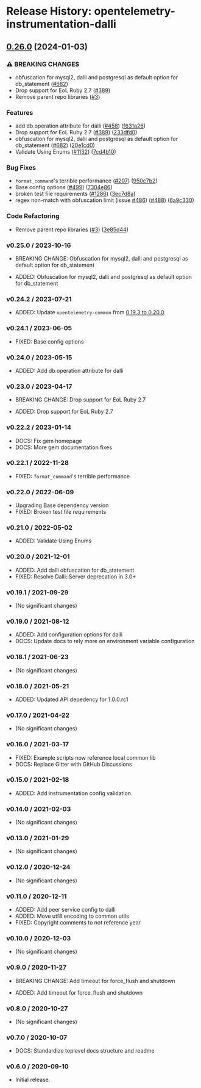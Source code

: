 # Release History: opentelemetry-instrumentation-dalli

## [0.26.0](https://github.com/solarwinds/opentelemetry-ruby-contrib/compare/opentelemetry-instrumentation-dalli-v0.25.0...opentelemetry-instrumentation-dalli/v0.26.0) (2024-01-03)


### ⚠ BREAKING CHANGES

* obfuscation for mysql2, dalli and postgresql as default option for db_statement ([#682](https://github.com/solarwinds/opentelemetry-ruby-contrib/issues/682))
* Drop support for EoL Ruby 2.7 ([#389](https://github.com/solarwinds/opentelemetry-ruby-contrib/issues/389))
* Remove parent repo libraries ([#3](https://github.com/solarwinds/opentelemetry-ruby-contrib/issues/3))

### Features

* add db.operation attribute for dalli ([#458](https://github.com/solarwinds/opentelemetry-ruby-contrib/issues/458)) ([f631a26](https://github.com/solarwinds/opentelemetry-ruby-contrib/commit/f631a26222b5cc3b20224c081b6d594568089044))
* Drop support for EoL Ruby 2.7 ([#389](https://github.com/solarwinds/opentelemetry-ruby-contrib/issues/389)) ([233dfd0](https://github.com/solarwinds/opentelemetry-ruby-contrib/commit/233dfd0dae81346e9687090f9d8dfb85215e0ba7))
* obfuscation for mysql2, dalli and postgresql as default option for db_statement ([#682](https://github.com/solarwinds/opentelemetry-ruby-contrib/issues/682)) ([20e1cd0](https://github.com/solarwinds/opentelemetry-ruby-contrib/commit/20e1cd04f8167276453b27469912e90984a291ac))
* Validate Using Enums ([#1132](https://github.com/solarwinds/opentelemetry-ruby-contrib/issues/1132)) ([7cd4b10](https://github.com/solarwinds/opentelemetry-ruby-contrib/commit/7cd4b10ba516cecbb15a40dbe3bd5ed3860b1f88))


### Bug Fixes

* `format_command`'s terrible performance ([#207](https://github.com/solarwinds/opentelemetry-ruby-contrib/issues/207)) ([950c7b2](https://github.com/solarwinds/opentelemetry-ruby-contrib/commit/950c7b283a0343fef6a3396c9eb542e173b9e3da))
* Base config options ([#499](https://github.com/solarwinds/opentelemetry-ruby-contrib/issues/499)) ([7304e86](https://github.com/solarwinds/opentelemetry-ruby-contrib/commit/7304e86e9a3beba5c20f790b256bbb54469411ca))
* broken test file requirements ([#1286](https://github.com/solarwinds/opentelemetry-ruby-contrib/issues/1286)) ([3ec7d8a](https://github.com/solarwinds/opentelemetry-ruby-contrib/commit/3ec7d8a456dbd3c9bbad7b397a3da8b8a311d8e3))
* regex non-match with obfuscation limit (issue [#486](https://github.com/solarwinds/opentelemetry-ruby-contrib/issues/486)) ([#488](https://github.com/solarwinds/opentelemetry-ruby-contrib/issues/488)) ([6a9c330](https://github.com/solarwinds/opentelemetry-ruby-contrib/commit/6a9c33088c6c9f39b2bc30247a3ed825553c07d4))


### Code Refactoring

* Remove parent repo libraries ([#3](https://github.com/solarwinds/opentelemetry-ruby-contrib/issues/3)) ([3e85d44](https://github.com/solarwinds/opentelemetry-ruby-contrib/commit/3e85d4436d338f326816c639cd2087751c63feb1))

### v0.25.0 / 2023-10-16

* BREAKING CHANGE: Obfuscation for mysql2, dalli and postgresql as default option for db_statement

* ADDED: Obfuscation for mysql2, dalli and postgresql as default option for db_statement

### v0.24.2 / 2023-07-21

* ADDED: Update `opentelemetry-common` from [0.19.3 to 0.20.0](https://github.com/open-telemetry/opentelemetry-ruby-contrib/pull/537)

### v0.24.1 / 2023-06-05

* FIXED: Base config options 

### v0.24.0 / 2023-05-15

* ADDED: Add db.operation attribute for dalli

### v0.23.0 / 2023-04-17

* BREAKING CHANGE: Drop support for EoL Ruby 2.7 

* ADDED: Drop support for EoL Ruby 2.7 

### v0.22.2 / 2023-01-14

* DOCS: Fix gem homepage 
* DOCS: More gem documentation fixes 

### v0.22.1 / 2022-11-28

* FIXED: `format_command`'s terrible performance 

### v0.22.0 / 2022-06-09

* Upgrading Base dependency version
* FIXED: Broken test file requirements 

### v0.21.0 / 2022-05-02

* ADDED: Validate Using Enums 

### v0.20.0 / 2021-12-01

* ADDED: Add dalli obfuscation for db_statement 
* FIXED: Resolve Dalli::Server deprecation in 3.0+ 

### v0.19.1 / 2021-09-29

* (No significant changes)

### v0.19.0 / 2021-08-12

* ADDED: Add configuration options for dalli 
* DOCS: Update docs to rely more on environment variable configuration 

### v0.18.1 / 2021-06-23

* (No significant changes)

### v0.18.0 / 2021-05-21

* ADDED: Updated API depedency for 1.0.0.rc1

### v0.17.0 / 2021-04-22

* (No significant changes)

### v0.16.0 / 2021-03-17

* FIXED: Example scripts now reference local common lib
* DOCS: Replace Gitter with GitHub Discussions

### v0.15.0 / 2021-02-18

* ADDED: Add instrumentation config validation

### v0.14.0 / 2021-02-03

* (No significant changes)

### v0.13.0 / 2021-01-29

* (No significant changes)

### v0.12.0 / 2020-12-24

* (No significant changes)

### v0.11.0 / 2020-12-11

* ADDED: Add peer service config to dalli
* ADDED: Move utf8 encoding to common utils
* FIXED: Copyright comments to not reference year

### v0.10.0 / 2020-12-03

* (No significant changes)

### v0.9.0 / 2020-11-27

* BREAKING CHANGE: Add timeout for force_flush and shutdown

* ADDED: Add timeout for force_flush and shutdown

### v0.8.0 / 2020-10-27

* (No significant changes)

### v0.7.0 / 2020-10-07

* DOCS: Standardize toplevel docs structure and readme

### v0.6.0 / 2020-09-10

* Initial release.
